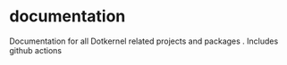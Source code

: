 # documentation
Documentation for all Dotkernel related projects and packages . Includes github actions
